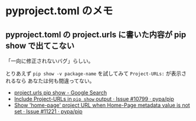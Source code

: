 # pyproject.toml のメモ

## pyproject.toml の project.urls に書いた内容が pip show で出てこない

「一向に修正されないバグ」らしい。

とりあえず `pip show -v package-name` を試してみて
`Project-URLs:` が表示されるなら
あなたは何も間違ってない。

- [project.urls pip show - Google Search](https://www.google.com/search?q=project.urls+pip+show&hl=en)
- [Include Project-URLs in `pip show` output · Issue #10799 · pypa/pip](https://github.com/pypa/pip/issues/10799)
- [Show 'home-page' project URL when Home-Page metadata value is not set · Issue #11221 · pypa/pip](https://github.com/pypa/pip/issues/11221)
